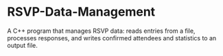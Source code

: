 # RSVP-Data-Management
A C++ program that manages RSVP data: reads entries from a file, processes responses, and writes confirmed attendees and statistics to an output file.
